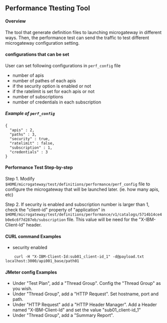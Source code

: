 ## Performance Ttesting Tool

#### Overview
The tool that generate definition files to launching microgateway in different ways. 
Then, the performance test can send the traffic to test different microgateway configuration setting. 


#### configurations that can be set
User can set following configurations in `perf_config` file
- number of apis
- number of pathes of each apis
- if the security option is enabled or not
- if the ratelimit is set for each apis or not
- number of subscriptions
- number of credentials in each subscription

#####  Example of `perf_config`
```
{
  "apis" : 2,
  "paths" : 3,
  "security" : true,
  "ratelimit" : false,
  "subscription" : 1,
  "credentials" : 3
}

```

#### Performance Test Step-by-step
Step 1. Modify `$HOME/microgateway/test/definitions/performance/perf_config` file to 
configure the microgateway that will be launched later. (ie. how many apis, etc)

Step 2. If security is enabled and subscription number is larger than 1, check the 
"client-id" property of "application" in 
`$HOME/microgateway/test/definitions/performance/v1/catalogs/5714b14ce4b0e6c6f7d287eb/subscription` file.
This value will be need for the "X-IBM-Client-Id" header.
  

#### CURL command Examples
- security enabled
```
    curl -H "X-IBM-Client-Id:sub01_client-id_1" -d@payload.txt localhost:3000/api001_base/path01
```

#### JMeter config Examples
- Under "Test Plan", add a "Thread Group". Config the "Thread Group" as you wish.
- Under "Thread Group", add a "HTTP Request". Set hostname, port and path.
- Under "HTTP Request" add a "HTTP Header Manager". Add a Header named "X-IBM-Client-Id" and set the value "sub01_client-id_1"
- Under "Thread Group", add a "Summary Report".